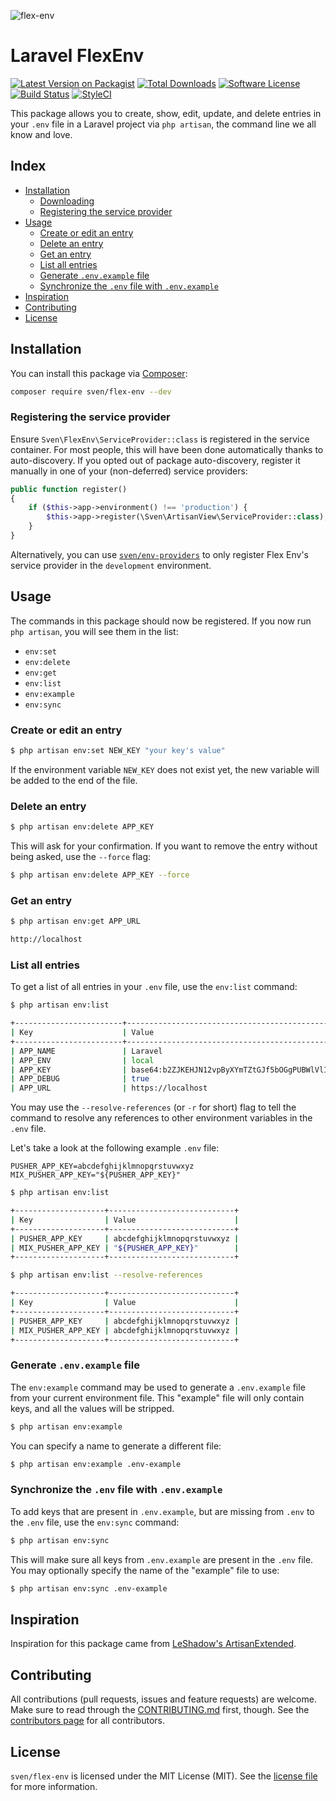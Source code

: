 ![flex-env](https://cloud.githubusercontent.com/assets/11269635/12526309/85a09084-c16c-11e5-8099-cddf6f8fce78.jpg)

# Laravel FlexEnv
[![Latest Version on Packagist][ico-version]][link-packagist]
[![Total Downloads][ico-downloads]][link-downloads]
[![Software License][ico-license]](LICENSE.md)
[![Build Status][ico-build]][link-build]
[![StyleCI][ico-styleci]][link-styleci]

This package allows you to create, show, edit, update, and delete entries in
your `.env` file in a Laravel project via `php artisan`, the command line
we all know and love.

## Index
- [Installation](#installation)
  - [Downloading](#downloading)
  - [Registering the service provider](#registering-the-service-provider)
- [Usage](#usage)
  - [Create or edit an entry](#create-or-edit-an-entry)
  - [Delete an entry](#delete-an-entry)
  - [Get an entry](#get-an-entry)
  - [List all entries](#list-all-entries)
  - [Generate `.env.example` file](#generate-envexample-file)
  - [Synchronize the `.env` file with `.env.example`](#synchronize-the-env-file-with-envexample)
- [Inspiration](#inspiration)
- [Contributing](#contributing)
- [License](#license)

## Installation
You can install this package via [Composer](http://getcomposer.org):

```bash
composer require sven/flex-env --dev
```

### Registering the service provider
Ensure `Sven\FlexEnv\ServiceProvider::class` is registered in the service container. For most people, this will have
been done automatically thanks to auto-discovery. If you opted out of package auto-discovery, register it manually in
one of your (non-deferred) service providers:

```php
public function register()
{
    if ($this->app->environment() !== 'production') {
        $this->app->register(\Sven\ArtisanView\ServiceProvider::class);
    }    
}
```

Alternatively, you can use [`sven/env-providers`](https://github.com/svenluijten/env-providers) to only register Flex
Env's service provider in the `development` environment.

## Usage
The commands in this package should now be registered. If you now run `php artisan`,
you will see them in the list:

- `env:set`
- `env:delete`
- `env:get`
- `env:list`
- `env:example`
- `env:sync`

### Create or edit an entry
```bash
$ php artisan env:set NEW_KEY "your key's value"
```

If the environment variable `NEW_KEY` does not exist yet, the new variable will be
added to the end of the file.

### Delete an entry
```bash
$ php artisan env:delete APP_KEY
```

This will ask for your confirmation. If you want to remove the entry without being asked,
use the `--force` flag: 

```bash
$ php artisan env:delete APP_KEY --force
```

### Get an entry
```bash
$ php artisan env:get APP_URL

http://localhost
```

### List all entries
To get a list of all entries in your `.env` file, use the `env:list` command:

```bash
$ php artisan env:list

+------------------------+-----------------------------------------------------+
| Key                    | Value                                               |
+------------------------+-----------------------------------------------------+
| APP_NAME               | Laravel                                             |
| APP_ENV                | local                                               |
| APP_KEY                | base64:b2ZJKEHJN12vpByXYmTZtGJf5bOGgPUBWlVlIQEHm2A= |
| APP_DEBUG              | true                                                |
| APP_URL                | https://localhost                                   |
```

You may use the `--resolve-references` (or `-r` for short) flag to tell the
command to resolve any references to other environment variables in the `.env` file.

Let's take a look at the following example `.env` file:

```
PUSHER_APP_KEY=abcdefghijklmnopqrstuvwxyz
MIX_PUSHER_APP_KEY="${PUSHER_APP_KEY}"
```

```bash
$ php artisan env:list

+--------------------+----------------------------+
| Key                | Value                      |
+--------------------+----------------------------+
| PUSHER_APP_KEY     | abcdefghijklmnopqrstuvwxyz |
| MIX_PUSHER_APP_KEY | "${PUSHER_APP_KEY}"        |
+--------------------+----------------------------+

$ php artisan env:list --resolve-references

+--------------------+----------------------------+
| Key                | Value                      |
+--------------------+----------------------------+
| PUSHER_APP_KEY     | abcdefghijklmnopqrstuvwxyz |
| MIX_PUSHER_APP_KEY | abcdefghijklmnopqrstuvwxyz |
+--------------------+----------------------------+
```

### Generate `.env.example` file
The `env:example` command may be used to generate a `.env.example` file
from your current environment file. This "example" file will only contain
keys, and all the values will be stripped.

```bash
$ php artisan env:example
```

You can specify a name to generate a different file:

```bash
$ php artisan env:example .env-example
```

### Synchronize the `.env` file with `.env.example`
To add keys that are present in `.env.example`, but are missing from `.env` to
the `.env` file, use the `env:sync` command:

```bash
$ php artisan env:sync
```

This will make sure all keys from `.env.example` are present in the `.env` file. You
may optionally specify the name of the "example" file to use:

```bash
$ php artisan env:sync .env-example
```

## Inspiration
Inspiration for this package came from [LeShadow's ArtisanExtended](https://github.com/LeShadow/ArtisanExtended).

## Contributing
All contributions (pull requests, issues and feature requests) are
welcome. Make sure to read through the [CONTRIBUTING.md](CONTRIBUTING.md) first,
though. See the [contributors page](../../graphs/contributors) for all contributors.

## License
`sven/flex-env` is licensed under the MIT License (MIT). See the [license file](LICENSE.md)
for more information.

[ico-version]: https://img.shields.io/packagist/v/sven/flex-env.svg?style=flat-square
[ico-license]: https://img.shields.io/badge/license-MIT-green.svg?style=flat-square
[ico-downloads]: https://img.shields.io/packagist/dt/sven/flex-env.svg?style=flat-square
[ico-build]: https://img.shields.io/github/actions/workflow/status/svenluijten/flex-env/tests.yml?style=flat-square
[ico-styleci]: https://styleci.io/repos/49644781/shield

[link-packagist]: https://packagist.org/packages/sven/flex-env
[link-downloads]: https://packagist.org/packages/sven/flex-env
[link-build]: https://github.com/svenluijten/flex-env/actions/workflows/tests.yml
[link-styleci]: https://styleci.io/repos/49644781
